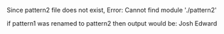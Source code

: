 Since pattern2 file does not exist,
Error: Cannot find module './pattern2'

if pattern1 was renamed to pattern2
then output would be:
Josh Edward